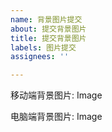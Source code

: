 ```yaml
---
name: 背景图片提交
about: 提交背景图片
title: 提交背景图片
labels: 图片提交
assignees: ''

---
```


移动端背景图片:
Image

电脑端背景图片:
Image
